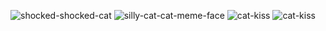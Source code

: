 
![shocked-shocked-cat](https://github.com/LGErdmann/LGErdmann/assets/63938851/12736a36-7693-4eae-b8b6-61a2cf197b88)
![silly-cat-cat-meme-face](https://github.com/LGErdmann/LGErdmann/assets/63938851/4e555047-1c81-45cb-afc7-125857cdf97d)
![cat-kiss](https://github.com/LGErdmann/LGErdmann/assets/63938851/5bd3aa97-4c84-4685-931c-18a481891e58)
![cat-kiss](https://github.com/LGErdmann/LGErdmann/assets/63938851/5fb178d3-fb7e-4f1a-a083-0a595f7c34e3)

<!--
**LGErdmann/LGErdmann** is a ✨ _special_ ✨ repository because its `README.md` (this file) appears on your GitHub profile.

Here are some ideas to get you started:

- 🔭 I’m currently working on ...
- 🌱 I’m currently learning ...
- 👯 I’m looking to collaborate on ...
- 🤔 I’m looking for help with ...
- 💬 Ask me about ...
- 📫 How to reach me: ...
- 😄 Pronouns: ...
- ⚡ Fun fact: ...
-->
